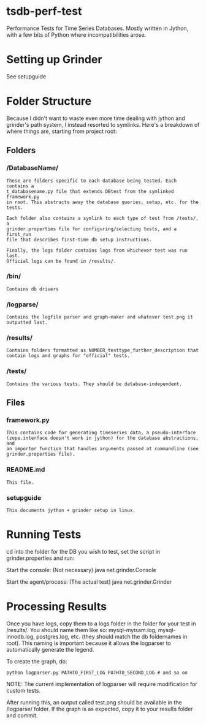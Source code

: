 tsdb-perf-test
==============

Performance Tests for Time Series Databases. Mostly written in Jython, with a
few bits of Python where incompatibilities arose.


Setting up Grinder
==================

See setupguide

Folder Structure
================

Because I didn't want to waste even more time dealing with jython and grinder's
path system, I instead resorted to symlinks. Here's a breakdown of where things
are, starting from project root:

Folders
-------
### /DatabaseName/

    These are folders specific to each database being tested. Each contains a
    t_databasename.py file that extends DBtest from the symlinked framework.py 
    in root. This abstracts away the database queries, setup, etc. for the 
    tests.
    
    Each folder also contains a symlink to each type of test from /tests/, a
    grinder.properties file for configuring/selecting tests, and a first_run 
    file that describes first-time db setup instructions.

    Finally, the logs folder contains logs from whichever test was run last. 
    Official logs can be found in /results/.

### /bin/

    Contains db drivers

### /logparse/
    
    Contains the logfile parser and graph-maker and whatever test.png it 
    outputted last.

### /results/
    
    Contains folders formatted as NUMBER_testtype_further_description that 
    contain logs and graphs for "official" tests.

### /tests/

    Contains the various tests. They should be database-independent.

Files
-----
### framework.py
    
    This contains code for generating timeseries data, a pseudo-interface 
    (zope.interface doesn't work in jython) for the database abstractions, and
    an importer function that handles arguments passed at commandline (see
    grinder.properties file).

### README.md

    This file.

### setupguide
    
    This documents jython + grinder setup in linux.

Running Tests
=============

cd into the folder for the DB you wish to test, set the script in
grinder.properties and run:

Start the console: (Not necessary)
java net.grinder.Console

Start the agent/process: (The actual test)
java net.grinder.Grinder

Processing Results
==================

Once you have logs, copy them to a logs folder in the folder for your test in 
/results/. You should name them like so: mysql-myisam.log, mysql-innodb.log, 
postgres.log, etc. (they should match the db foldernames in root). This naming
is important because it allows the logparser to automatically generate the
legend. 

To create the graph, do:

    python logparser.py PATHTO_FIRST_LOG PATHTO_SECOND_LOG # and so on

NOTE: The current implementation of logparser will require modification for 
custom tests.

After running this, an output called test.png should be available in the 
/logparse/ folder. If the graph is as expected, copy it to your results folder
and commit.
